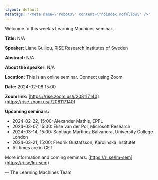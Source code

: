 ```yaml
---
layout: default
metatags: "<meta name=\"robots\" content=\"noindex,nofollow\" />"
---
```

Welcome to this week's Learning Machines seminar.

**Title:** N/A

**Speaker:** Liane Guillou, RISE Research Institutes of Sweden

**Abstract:** N/A

**About the speaker:** N/A

**Location:** This is an online seminar. Connect using Zoom.

**Date:** 2024-02-08 15:00

**Zoom link:** [https://rise.zoom.us/j/208117140](https://rise.zoom.us/j/208117140)

**Upcoming seminars:**

* 2024-02-22, 15:00: Alexander Mathis, EPFL
* 2024-03-07, 15:00: Elise van der Pol, Microsoft Research
* 2024-03-14, 15:00: Santiago Martinez Balvanera, University College London
* 2024-03-21, 15:00: Fredrik Gustafsson, Karolinska Institutet
* All times are in CET.

More information and coming seminars: [https://ri.se/lm-sem](https://ri.se/lm-sem)

-- The Learning Machines Team

